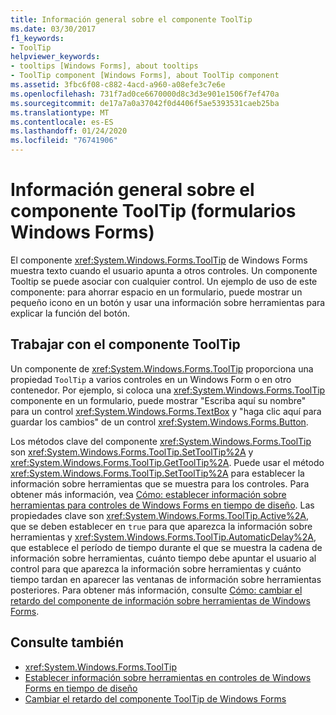 ```yaml
---
title: Información general sobre el componente ToolTip
ms.date: 03/30/2017
f1_keywords:
- ToolTip
helpviewer_keywords:
- tooltips [Windows Forms], about tooltips
- ToolTip component [Windows Forms], about ToolTip component
ms.assetid: 3fbc6f08-c882-4acd-a960-a08efe3c7e6e
ms.openlocfilehash: 731f7ad0ce6670000d8c3d3e901e1506f7ef470a
ms.sourcegitcommit: de17a7a0a37042f0d4406f5ae5393531caeb25ba
ms.translationtype: MT
ms.contentlocale: es-ES
ms.lasthandoff: 01/24/2020
ms.locfileid: "76741906"
---
```

# <a name="tooltip-component-overview-windows-forms"></a>Información general sobre el componente ToolTip (formularios Windows Forms)
El componente <xref:System.Windows.Forms.ToolTip> de Windows Forms muestra texto cuando el usuario apunta a otros controles. Un componente Tooltip se puede asociar con cualquier control. Un ejemplo de uso de este componente: para ahorrar espacio en un formulario, puede mostrar un pequeño icono en un botón y usar una información sobre herramientas para explicar la función del botón.  
  
## <a name="working-with-the-tooltip-component"></a>Trabajar con el componente ToolTip  
 Un componente de <xref:System.Windows.Forms.ToolTip> proporciona una propiedad `ToolTip` a varios controles en un Windows Form o en otro contenedor. Por ejemplo, si coloca una <xref:System.Windows.Forms.ToolTip> componente en un formulario, puede mostrar "Escriba aquí su nombre" para un control <xref:System.Windows.Forms.TextBox> y "haga clic aquí para guardar los cambios" de un control <xref:System.Windows.Forms.Button>.  
  
 Los métodos clave del componente <xref:System.Windows.Forms.ToolTip> son <xref:System.Windows.Forms.ToolTip.SetToolTip%2A> y <xref:System.Windows.Forms.ToolTip.GetToolTip%2A>. Puede usar el método <xref:System.Windows.Forms.ToolTip.SetToolTip%2A> para establecer la información sobre herramientas que se muestra para los controles. Para obtener más información, vea [Cómo: establecer información sobre herramientas para controles de Windows Forms en tiempo de diseño](how-to-set-tooltips-for-controls-on-a-windows-form-at-design-time.md). Las propiedades clave son <xref:System.Windows.Forms.ToolTip.Active%2A>, que se deben establecer en `true` para que aparezca la información sobre herramientas y <xref:System.Windows.Forms.ToolTip.AutomaticDelay%2A>, que establece el período de tiempo durante el que se muestra la cadena de información sobre herramientas, cuánto tiempo debe apuntar el usuario al control para que aparezca la información sobre herramientas y cuánto tiempo tardan en aparecer las ventanas de información sobre herramientas posteriores. Para obtener más información, consulte [Cómo: cambiar el retardo del componente de información sobre herramientas de Windows Forms](how-to-change-the-delay-of-the-windows-forms-tooltip-component.md).  
  
## <a name="see-also"></a>Consulte también

- <xref:System.Windows.Forms.ToolTip>
- [Establecer información sobre herramientas en controles de Windows Forms en tiempo de diseño](how-to-set-tooltips-for-controls-on-a-windows-form-at-design-time.md)
- [Cambiar el retardo del componente ToolTip de Windows Forms](how-to-change-the-delay-of-the-windows-forms-tooltip-component.md)
